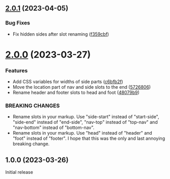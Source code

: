 ## [2.0.1](https://github.com/prantlf/holy-grail-layout/compare/v2.0.0...v2.0.1) (2023-04-05)


### Bug Fixes

* Fix hidden sides after slot renaming ([f359cbf](https://github.com/prantlf/holy-grail-layout/commit/f359cbf3970937181b1ddd274da1d25a1f321c27))

# [2.0.0](https://github.com/prantlf/holy-grail-layout/compare/v1.0.0...v2.0.0) (2023-03-27)


### Features

* Add CSS variables for widths of side parts ([c6bfb2f](https://github.com/prantlf/holy-grail-layout/commit/c6bfb2fd91fdc0922a603d8150b19a4b0b779306))
* Move the location part of nav and side slots to the end ([5726806](https://github.com/prantlf/holy-grail-layout/commit/572680607ad47d8c1a1a8c65ea95491196327629))
* Rename header and footer slots to head and foot ([48079b9](https://github.com/prantlf/holy-grail-layout/commit/48079b9dea95f13a7b4bc7c2533a62505641c69d))


### BREAKING CHANGES

* Rename slots in your markup. Use "side-start"
instead of "start-side", "side-end" instead of "end-side",
"nav-top" instead of "top-nav" and "nav-bottom" instead of "bottom-nav".
* Rename slots in your markup. Use "head"
instead of "header" and "foot" instead of "footer". I hope
that this was the only and last annoying breaking change.

## 1.0.0 (2023-03-26)

Initial release
